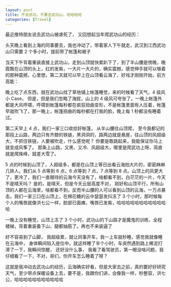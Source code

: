 ```yaml
---
layout: post
title: 不会武功，不要去武功山，哈哈哈哈
categories: [Travel]
---
```


最近推特朋友说去武功山被虐死了， 又回想起当年爬武功山的经历：

头天晚上看到上海的同事要去，我也冲动了，带着家人下午就走，武汉到江西武功山只需要 2 个多小时，提前带了帐篷和被子

当天下午背着重装直接上武功山，走到山顶就快累趴下了，到了半山腰是傍晚，晚霞飘在山顶的头上，红的发紫，一大片一大片的，确实震撼，感觉伸手就可以够着的那种震撼，心里想，第二天就可以早上在山顶看云海了，好戏才刚刚开始，前方高能：

晚上吃了点东西，就在武功山找了草地铺上帐篷睡觉，来的时候看了天气，4 级风小 Case， 但是，但是我们忽略了海拔，山上的 4 级风可夸张了。一晚上帐篷外都是大风呼啸，呼啸到帐篷每秒都在疯狂扭曲变形，不是帐篷里面有人压着，帐篷早就吹飞了，那一晚上，帐篷扭曲的每秒都在打我的脸，晚上每 1 秒都没有睡着过。

第二天早上 4 点，我们一家三口收拾好帐篷， 从半山腰往山顶爬， 至今我都记的那段上山路，两边只有齐膝的铁链，黑洞洞的，路两边就是悬崖，往山顶的风超级大，不抓住铁链，人要被吹走，什么感觉呢？ 你要是敢跳起来，我能保证你马上就变成风筝了。 那条上山路，又黑、又冷、风超级大，哪里是爬武功上呀，简直就是爬珠峰，就差大雪了。

5 点的时候到山顶了，人超级多，都是在山顶上等日出看云海拍大片的，密密麻麻几排人。我们从 5 点等到 6 点，6 点等到 7 点，7 点等到 8 点。山顶上的风更大了，更冷了，我们一直期待的云海今天没有了，啥都看不到，白茫茫的一片，今天不是晴天吗？ 是的，是晴天，但是今天云层高度不对， 刚好和山顶平行，所有山顶的人都在云海里，啥都看不到，反而半山腰的人可以看到山顶的云海，一万点暴击。我们一家三口在山顶上，在棉花糖的云中瑟瑟发抖冻了 3 个小时，那时候每个人的嘴唇就像洪七公一样，脸部已面瘫，嘴唇已发紫，哈哈哈哈哈哈哈哈哈哈哈哈

一晚上没有睡觉，山顶上冻了 3 个小时，武功山的下山路才是魔鬼的训练，全程楼梯，背着重装备下山，腿都抽筋了。再也不来装逼了

好不容易到了山脚， 我超级累，就让同事开车，我一上车就秒睡，感觉我就像睡在云海中， 身体瞬间陷入座位中。就这样睡了半个小时，车突然遇到路上稀泥打滑了一下，我瞬间惊醒， 还好没什么事， 我看了看驾驶员，第一眼没啥问题，我仔细看了一下，不对，哥们，你开车怎么睡着了呀？

这就是我冲动去武功山的经历，云海确实好看，但是大家去之前，真的要好好研究天气，至少带点保暖设备上去，要不是，我跟你们讲，会像我一样，秒整容，洪七公，哈哈哈哈哈哈哈哈哈哈哈

 

